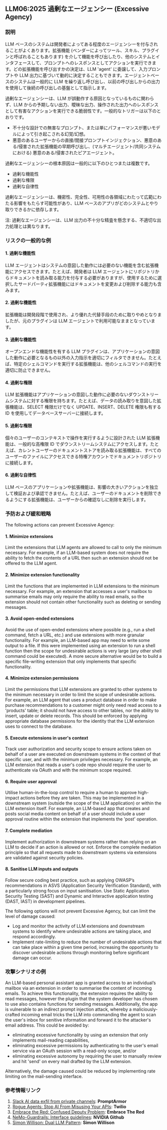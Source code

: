 ## LLM06:2025 過剰なエージェンシー (Excessive Agency)

### 説明

LLM ベースのシステムは開発者によってある程度のエージェンシーを付与されることがよくあります。拡張機能 (ベンダーによってツール、スキル、プラグインと呼ばれることもあります) を介して機能を呼び出したり、他のシステムとインタフェースして、プロンプトへのレスポンスとしてアクションを実行できます。どの拡張機能を呼び出すかの決定は、LLM 'agent' に委譲して、入力プロンプトや LLM 出力に基づいて動的に決定することもできます。エージェントベースのシステムは一般的に LLM を繰り返し呼び出し、以前の呼び出しからの出力を使用して後続の呼び出しの基盤として指示します。

過剰なエージェンシーは、LLM が誤動作する原因となっているものに関わらず、LLM からの予期しない出力、曖昧な出力、操作された出力へのレスポンスとして有害なアクションを実行できる脆弱性です。一般的なトリガーは以下のとおりです。
* 不十分な設計での無害なプロンプト、または単にパフォーマンスが悪いモデルによって引き起こされる幻覚/幻想。
* 悪意のあるユーザーからの直接/間接プロンプトインジェクション、悪意のある/侵害された拡張機能の早期呼び出し、(マルチエージェント/共同システムにおける) 悪意のある/侵害されたピアエージェント。

過剰なエージェンシーの根本原因は一般的に以下のひとつまたは複数です。
* 過剰な機能性
* 過剰な権限
* 過剰な自律性

過剰なエージェンシーは、機密性、完全性、可用性の各領域にわたって広範にわたる影響をもたらす可能性があり、LLM ベースのアプリがどのシステムとやり取りできるかに依存します。

注: 過剰なエージェンシーは、LLM 出力の不十分な精査を懸念する、不適切な出力処理とは異なります。

### リスクの一般的な例

#### 1. 過剰な機能性
  LLM エージェントはシステムの意図した動作には必要のない機能を含む拡張機能にアクセスできます。たとえば、開発者は LLM エージェントにリポジトリからドキュメントを読み取る能力を付与する必要がありますが、使用するために選択したサードパーティ拡張機能にはドキュメントを変更および削除する能力も含みます。
#### 2. 過剰な機能性
  拡張機能は開発段階で使用され、より優れた代替手段のために取りやめとなりましたが、元のプラグインは LLM エージェントで利用可能なままとなっています。
#### 3. 過剰な機能性
  オープンエンドな機能性を有する LLM プラグインは、アプリケーションの意図した動作に必要となるもの以外の入力指示を適切にフィルタできません。たとえば、特定のシェルコマンドを実行する拡張機能は、他のシェルコマンドの実行を適切に防止できません。
#### 4. 過剰な権限
  LLM 拡張機能はアプリケーションの意図した動作に必要のないダウンストリームシステムに対する権限を持ちます。たとえば、データの読み取りを意図した拡張機能は、SELECT 権限だけでなく UPDATE、INSERT、DELETE 権限も有する ID を使用してデータベースサーバーに接続します。
#### 5. 過剰な権限
  個々のユーザーのコンテキストで操作を実行するように設計された LLM 拡張機能は、一般的な高権限 ID でダウンストリームシステムにアクセスします。たとえば、カレントユーザーのドキュメントストアを読み取る拡張機能は、すべてのユーザーのファイルにアクセスできる特権アカウントでドキュメントリポジトリに接続します。
#### 6. 過剰な自律性
  LLM ベースのアプリケーションや拡張機能は、影響の大きいアクションを独立して検証および承認できません。たとえば、ユーザーのドキュメントを削除できるようにする拡張機能は、ユーザーからの確認なしに削除を実行します。

### 予防および緩和戦略

The following actions can prevent Excessive Agency:

#### 1. Minimize extensions
  Limit the extensions that LLM agents are allowed to call to only the minimum necessary. For example, if an LLM-based system does not require the ability to fetch the contents of a URL then such an extension should not be offered to the LLM agent.
#### 2. Minimize extension functionality
  Limit the functions that are implemented in LLM extensions to the minimum necessary. For example, an extension that accesses a user's mailbox to summarise emails may only require the ability to read emails, so the extension should not contain other functionality such as deleting or sending messages.
#### 3. Avoid open-ended extensions
  Avoid the use of open-ended extensions where possible (e.g., run a shell command, fetch a URL, etc.) and use extensions with more granular functionality. For example, an LLM-based app may need to write some output to a file. If this were implemented using an extension to run a shell function then the scope for undesirable actions is very large (any other shell command could be executed). A more secure alternative would be to build a specific file-writing extension that only implements that specific functionality.
#### 4. Minimize extension permissions
  Limit the permissions that LLM extensions are granted to other systems to the minimum necessary in order to limit the scope of undesirable actions. For example, an LLM agent that uses a product database in order to make purchase recommendations to a customer might only need read access to a 'products' table; it should not have access to other tables, nor the ability to insert, update or delete records. This should be enforced by applying appropriate database permissions for the identity that the LLM extension uses to connect to the database.
#### 5. Execute extensions in user's context
  Track user authorization and security scope to ensure actions taken on behalf of a user are executed on downstream systems in the context of that specific user, and with the minimum privileges necessary. For example, an LLM extension that reads a user's code repo should require the user to authenticate via OAuth and with the minimum scope required.
#### 6. Require user approval
  Utilise human-in-the-loop control to require a human to approve high-impact actions before they are taken. This may be implemented in a downstream system (outside the scope of the LLM application) or within the LLM extension itself. For example, an LLM-based app that creates and posts social media content on behalf of a user should include a user approval routine within the extension that implements the 'post' operation.
#### 7. Complete mediation
  Implement authorization in downstream systems rather than relying on an LLM to decide if an action is allowed or not. Enforce the complete mediation principle so that all requests made to downstream systems via extensions are validated against security policies.
#### 8. Sanitise LLM inputs and outputs
  Follow secure coding best practice, such as applying OWASP’s recommendations in ASVS (Application Security Verification Standard), with a particularly strong focus on input sanitisation. Use Static Application Security Testing (SAST) and Dynamic and Interactive application testing (DAST, IAST) in development pipelines.

The following options will not prevent Excessive Agency, but can limit the level of damage caused:

- Log and monitor the activity of LLM extensions and downstream systems to identify where undesirable actions are taking place, and respond accordingly.
- Implement rate-limiting to reduce the number of undesirable actions that can take place within a given time period, increasing the opportunity to discover undesirable actions through monitoring before significant damage can occur.

### 攻撃シナリオの例

An LLM-based personal assistant app is granted access to an individual’s mailbox via an extension in order to summarise the content of incoming emails. To achieve this functionality, the extension requires the ability to read messages, however the plugin that the system developer has chosen to use also contains functions for sending messages. Additionally, the app is vulnerable to an indirect prompt injection attack, whereby a maliciously-crafted incoming email tricks the LLM into commanding the agent to scan the user's inbox for senitive information and forward it to the attacker's email address. This could be avoided by:
* eliminating excessive functionality by using an extension that only implements mail-reading capabilities,
* eliminating excessive permissions by authenticating to the user's email service via an OAuth session with a read-only scope, and/or
* eliminating excessive autonomy by requiring the user to manually review and hit 'send' on every mail drafted by the LLM extension.

Alternatively, the damage caused could be reduced by implementing rate limiting on the mail-sending interface.

### 参考情報リンク

1. [Slack AI data exfil from private channels](https://promptarmor.substack.com/p/slack-ai-data-exfiltration-from-private): **PromptArmor**
2. [Rogue Agents: Stop AI From Misusing Your APIs](https://www.twilio.com/en-us/blog/rogue-ai-agents-secure-your-apis): **Twilio**
3. [Embrace the Red: Confused Deputy Problem](https://embracethered.com/blog/posts/2023/chatgpt-cross-plugin-request-forgery-and-prompt-injection./): **Embrace The Red**
4. [NeMo-Guardrails: Interface guidelines](https://github.com/NVIDIA/NeMo-Guardrails/blob/main/docs/security/guidelines.md): **NVIDIA Github**
6. [Simon Willison: Dual LLM Pattern](https://simonwillison.net/2023/Apr/25/dual-llm-pattern/): **Simon Willison**
